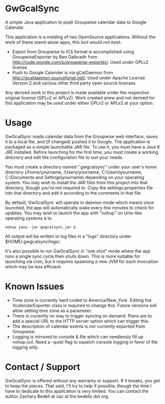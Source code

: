 GwGcalSync
==========

A simple Java application to push Groupwise calendar data to Google Calendar.

This application is a melding of two OpenSource applications.  Without the work of these stand-alone apps, this tool would not exist.

* Export from Groupwise to ICS format is accomplished using GroupwiseExporter by Ben Galbraith from http://code.google.com/p/groupwise-exporter/.  Used under GPLv2 license.
* Push to Google Calender is via gCalDaemon from http://gcaldaemon.sourceforge.net/.  Used under Apache License Version 2 and various other third party open source licenses.

Any derived work in this project is made available under the respective original license (GPLv2 or APLv2).  Work created anew and not derived for this application may be used under either GPLv2 or APLv2 at your option.

Usage
=====

GwGcalSync reads calendar data from the Groupwise web interface, saves it to a local file, and (if changed) pushed it to Google.  The application is packaged as a simple launchable JAR file.  To use it, you must have a Java 6 JRE installed.  Before launching for the first time, you must create a working directory and edit the configuration file to suit your needs.  

You must create a directory named ".gwgcalsync" under your user's home directory (/home/yourname, /Users/yourname, C:\Users\yourname, C:\Documents and Settings\yourname) depending on your operating system.  You may wish to install the JAR files from this project into that directory, though you're not required to.  Copy the settings.properties file into that directory and edit it according to the comments in that file.

By default, GwGcalSync will operate in daemon mode which means once launched, the app will automatically wake every few minutes to check for updates.  You may wish to launch the app with "nohup" on Unix-like operating systems à la:

    nohup java -jar gwgcalsync.jar &

All output will be written to log files in a "logs" directory under $HOME/.gwgcalsync/logs/.

It's also possible to run GwGcalSync in "one shot" mode where the app runs a single sync cycle then shuts down.  This is more suitable for launching via cron, but it requires spawning a new JVM for each invocation which may be less efficient.

Known Issues
============

* Time zone is currently hard coded to America/New_York.  Editing the VcalendarExporter class is required to change this.  Future versions will allow setting time zone as a parameter.
* There is currently no way to trigger syncing on demand.  Plans are to add a special URL to the HTTP server option which can trigger this.
* The description of calendar events is not currently exported from Groupwise.
* Logging is mirrored to console & file which can needlessly fill up nohup.out.  Need a -quiet flag to squelch console logging in favor of file logging only.

Contact / Support
=================

GwGcalSync is offered without any warranty or support.  If it breaks, you get to keep the pieces.  That said, I'll try to help if possible, though the time I have to dedicate to this application is very limited.  You can contact the author Zachary Bedell at zac at the bedells dot org.

